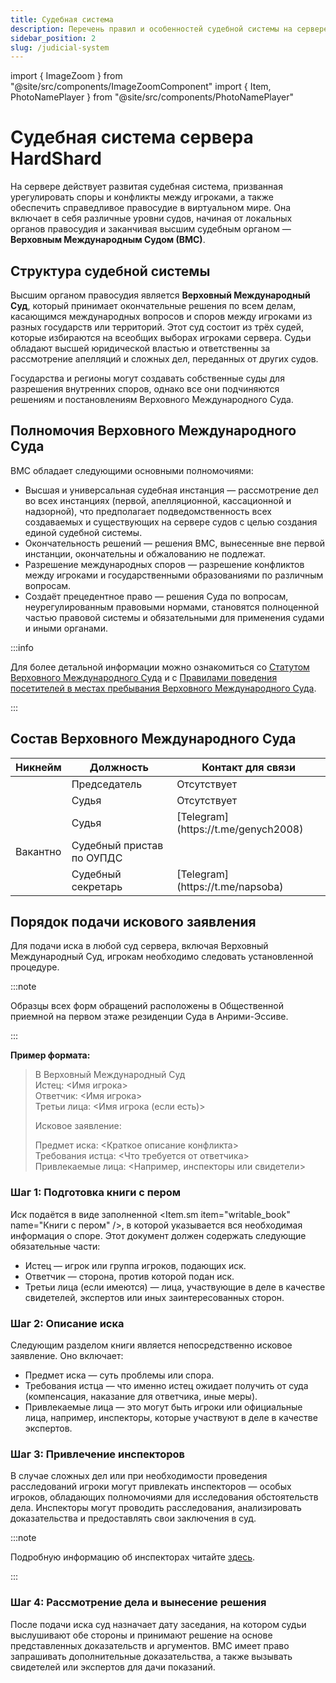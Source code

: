 ```yaml
---
title: Судебная система
description: Перечень правил и особенностей судебной системы на сервере HardShard.
sidebar_position: 2
slug: /judicial-system
---
```


import { ImageZoom } from "@site/src/components/ImageZoomComponent"
import { Item, PhotoNamePlayer } from "@site/src/components/PhotoNamePlayer"

# Судебная система сервера HardShard

<ImageZoom
  src="/img/roleplay/verhovniy-mezhdunarodniy-sud-na-hardshard.jpg"
  alt="Здание Верховного Международного Суда в Анрими-Эссива на HardShard"
/>

На сервере действует развитая судебная система, призванная урегулировать споры и конфликты между игроками, а также обеспечить справедливое правосудие в виртуальном мире. Она включает в себя различные уровни судов, начиная от локальных органов правосудия и заканчивая высшим судебным органом — **Верховным Международным Судом (ВМС)**.

## Структура судебной системы

Высшим органом правосудия является **Верховный Международный Суд**, который принимает окончательные решения по всем делам, касающимся международных вопросов и споров между игроками из разных государств или территорий. Этот суд состоит из трёх судей, которые избираются на всеобщих выборах игроками сервера. Судьи обладают высшей юридической властью и ответственны за рассмотрение апелляций и сложных дел, переданных от других судов.

Государства и регионы могут создавать собственные суды для разрешения внутренних споров, однако все они подчиняются решениям и постановлениям Верховного Международного Суда.

## Полномочия Верховного Международного Суда

ВМС обладает следующими основными полномочиями:

- Высшая и универсальная судебная инстанция — рассмотрение дел во всех инстанциях (первой, апелляционной, кассационной и надзорной), что предполагает подведомственность всех создаваемых и существующих на сервере судов с целью создания единой судебной системы.
- Окончательность решений — решения ВМС, вынесенные вне первой инстанции, окончательны и обжалованию не подлежат.
- Разрешение международных споров — разрешение конфликтов между игроками и государственными образованиями по различным вопросам.
- Создаёт прецедентное право — решения Суда по вопросам, неурегулированным правовыми нормами, становятся полноценной частью правовой системы и обязательными для применения судами и иными органами.

:::info

Для более детальной информации можно ознакомиться со [Статутом Верховного Международного Суда](/docs/statut-supreme-international-court) и с [Правилами поведения посетителей в местах пребывания Верховного Международного Суда](/docs/visitor-guidelines-supreme-international-court).

:::

## Состав Верховного Международного Суда

<table>
  <thead>
    <tr>
      <th>Никнейм</th>
      <th>Должность</th>
      <th>Контакт для связи</th>
    </tr>
  </thead>
  <tbody>
    <tr>
      <td><PhotoNamePlayer nickname="Kemerfund"/></td>
      <td>Председатель</td>
      <td>Отсутствует</td>
    </tr>
    <tr>
      <td><PhotoNamePlayer nickname="Pedrilko"/></td>
      <td>Судья</td>
      <td>Отсутствует</td>
    </tr>
    <tr>
      <td><PhotoNamePlayer nickname="genkaTop"/></td>
      <td>Судья</td>
      <td>[Telegram](https://t.me/genych2008)</td>
    </tr>
    <tr>
      <td>Вакантно</td>
      <td>Судебный пристав по ОУПДС</td>
      <td></td>
    </tr>
    <tr>
      <td><PhotoNamePlayer nickname="Napest"/></td>
      <td>Судебный секретарь</td>
      <td>[Telegram](https://t.me/napsoba)</td>
    </tr>
  </tbody>
</table>

## Порядок подачи искового заявления

Для подачи иска в любой суд сервера, включая Верховный Международный Суд, игрокам необходимо следовать установленной процедуре.

:::note

Образцы всех форм обращений расположены в Общественной приемной на первом этаже резиденции Суда в Анрими-Эссиве.

:::

**Пример формата:**

>
> В Верховный Международный Суд  
> Истец: \<Имя игрока\>  
> Ответчик: \<Имя игрока\>  
> Третьи лица: \<Имя игрока (если есть)\>
>
> Исковое заявление:
>
> Предмет иска: \<Краткое описание конфликта\>  
> Требования истца: \<Что требуется от ответчика\>  
> Привлекаемые лица: \<Например, инспекторы или свидетели\>
>

### Шаг 1: Подготовка книги с пером

Иск подаётся в виде заполненной <Item.sm item="writable_book" name="Книги с пером" />, в которой указывается вся необходимая информация о споре. Этот документ должен содержать следующие обязательные части:

- Истец — игрок или группа игроков, подающих иск.
- Ответчик — сторона, против которой подан иск.
- Третьи лица (если имеются) — лица, участвующие в деле в качестве свидетелей, экспертов или иных заинтересованных сторон.

### Шаг 2: Описание иска

Следующим разделом книги является непосредственно исковое заявление. Оно включает:

- Предмет иска — суть проблемы или спора.
- Требования истца — что именно истец ожидает получить от суда (компенсация, наказание для ответчика, иные меры).
- Привлекаемые лица — это могут быть игроки или официальные лица, например, инспекторы, которые участвуют в деле в качестве экспертов.

### Шаг 3: Привлечение инспекторов

В случае сложных дел или при необходимости проведения расследований игроки могут привлекать инспекторов — особых игроков, обладающих полномочиями для исследования обстоятельств дела. Инспекторы могут проводить расследования, анализировать доказательства и предоставлять свои заключения в суд.

:::note 

Подробную информацию об инспекторах читайте [здесь](/docs/inspectors).

:::

### Шаг 4: Рассмотрение дела и вынесение решения

После подачи иска суд назначает дату заседания, на котором судьи выслушивают обе стороны и принимают решение на основе представленных доказательств и аргументов. ВМС имеет право запрашивать дополнительные доказательства, а также вызывать свидетелей или экспертов для дачи показаний.
